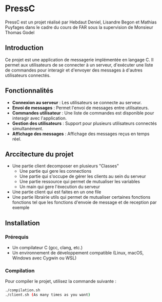 # PressC

PressC est un projet réalisé par Hebdaut Deniel, Lisandre Begon et Mathias Puyfages dans le cadre du cours de FAR sous la supervision de Monsieur Thomas Godel

## Introduction

Ce projet est une application de messagerie implémentée en langage C. Il permet aux utilisateurs de se connecter à un serveur, d'exécuter une liste de commandes pour interagir et d'envoyer des messages à d'autres utilisateurs connectés.

## Fonctionnalités

- **Connexion au serveur** : Les utilisateurs se connecte au serveur.
- **Envoi de messages** : Permet l'envoi de messages entre utilisateurs.
- **Commandes utilisateur** : Une liste de commandes est disponible pour interagir avec l'application.
- **Gestion des utilisateurs** : Support pour plusieurs utilisateurs connectés simultanément.
- **Affichage des messages** : Affichage des messages reçus en temps réel.

## Arccitecture du projet 

- Une partie client decomposer en plusieurs "Classes"
    - Une partie qui gere les connections
    - Une partie qui s'occupe de gérer les clients au sein du serveur 
    - Une partie ressource qui permet de mutualiser les variables 
    - Un main qui gere l'éxecution du serveur
- Une partie client qui est faites en un one file
- Une partie librairie utils qui permet de mutualiser certaines fonctions fonctions tel que les fonctions d'envoie de message et de reception par exemple

## Installation

### Prérequis

- Un compilateur C (gcc, clang, etc.)
- Un environnement de développement compatible (Linux, macOS, Windows avec Cygwin ou WSL)

### Compilation

Pour compiler le projet, utilisez la commande suivante :

```bash
./compilation.sh
./client.sh (As many times as you want)
